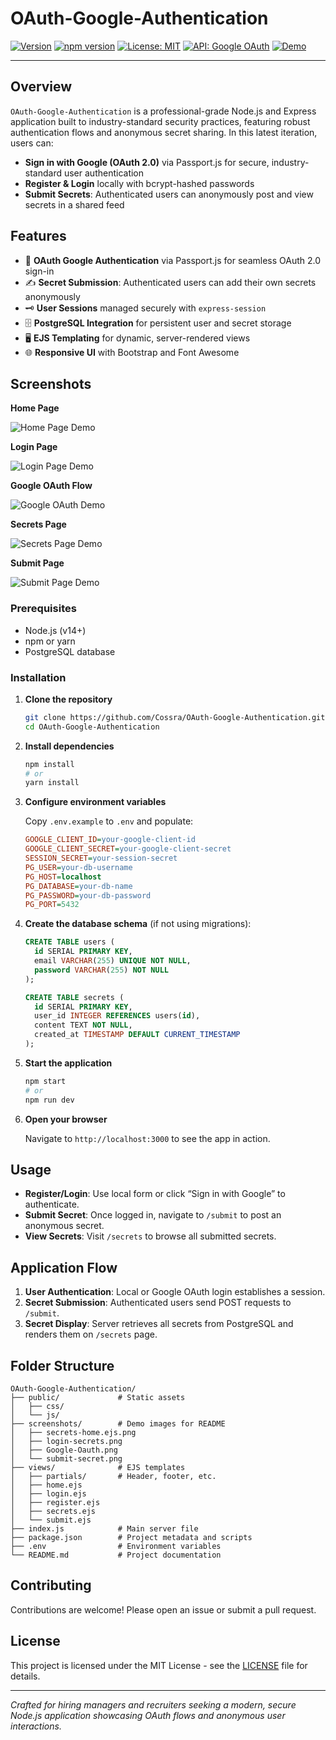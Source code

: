 # OAuth-Google-Authentication

[![Version](https://img.shields.io/badge/version-1.0.0-blue?style=flat-square)](https://github.com/Cossra/OAuth-Google-Authentication/blob/main/package.json#L3)
[![npm version](https://img.shields.io/npm/v/oauth-google-authentication?style=flat-square)](https://www.npmjs.com/package/oauth-google-authentication)
[![License: MIT](https://img.shields.io/badge/License-MIT-blue.svg)](https://github.com/Cossra/OAuth-Google-Authentication/blob/main/LICENSE)
[![API: Google OAuth](https://img.shields.io/badge/API-Google%20OAuth-4285F4)](https://developers.google.com/identity)
[![Demo](https://img.shields.io/badge/Live%20Demo-View-brightgreen)](https://your-demo-url.com)

---

## Overview

`OAuth-Google-Authentication` is a professional-grade Node.js and Express application built to industry-standard security practices, featuring robust authentication flows and anonymous secret sharing. In this latest iteration, users can:

- **Sign in with Google (OAuth 2.0)** via Passport.js for secure, industry-standard user authentication
- **Register & Login** locally with bcrypt-hashed passwords
- **Submit Secrets**: Authenticated users can anonymously post and view secrets in a shared feed

## Features

- 🔐 **OAuth Google Authentication** via Passport.js for seamless OAuth 2.0 sign-in
- ✍️ **Secret Submission**: Authenticated users can add their own secrets anonymously
- 🗝️ **User Sessions** managed securely with `express-session`
- 🗄️ **PostgreSQL Integration** for persistent user and secret storage
- 🖥️ **EJS Templating** for dynamic, server-rendered views
- 🌐 **Responsive UI** with Bootstrap and Font Awesome

## Screenshots

**Home Page**

![Home Page Demo](screenshots/secrets-home.ejs.png)

**Login Page**

![Login Page Demo](screenshots/login-secrets.png)

**Google OAuth Flow**

![Google OAuth Demo](screenshots/Google-Oauth.png)

**Secrets Page**

![Secrets Page Demo](screenshots/secrets.png)

**Submit Page**

![Submit Page Demo](screenshots/submit.png)

### Prerequisites

- Node.js (v14+)
- npm or yarn
- PostgreSQL database

### Installation

1. **Clone the repository**

   ```bash
   git clone https://github.com/Cossra/OAuth-Google-Authentication.git
   cd OAuth-Google-Authentication
   ```

2. **Install dependencies**

   ```bash
   npm install
   # or
   yarn install
   ```

3. **Configure environment variables**

   Copy `.env.example` to `.env` and populate:
   ```ini
   GOOGLE_CLIENT_ID=your-google-client-id
   GOOGLE_CLIENT_SECRET=your-google-client-secret
   SESSION_SECRET=your-session-secret
   PG_USER=your-db-username
   PG_HOST=localhost
   PG_DATABASE=your-db-name
   PG_PASSWORD=your-db-password
   PG_PORT=5432
   ```

4. **Create the database schema** (if not using migrations):

   ```sql
   CREATE TABLE users (
     id SERIAL PRIMARY KEY,
     email VARCHAR(255) UNIQUE NOT NULL,
     password VARCHAR(255) NOT NULL
   );

   CREATE TABLE secrets (
     id SERIAL PRIMARY KEY,
     user_id INTEGER REFERENCES users(id),
     content TEXT NOT NULL,
     created_at TIMESTAMP DEFAULT CURRENT_TIMESTAMP
   );
   ```

5. **Start the application**

   ```bash
   npm start
   # or
   npm run dev
   ```

6. **Open your browser**

   Navigate to `http://localhost:3000` to see the app in action.

## Usage

- **Register/Login**: Use local form or click “Sign in with Google” to authenticate.
- **Submit Secret**: Once logged in, navigate to `/submit` to post an anonymous secret.
- **View Secrets**: Visit `/secrets` to browse all submitted secrets.

## Application Flow

1. **User Authentication**: Local or Google OAuth login establishes a session.
2. **Secret Submission**: Authenticated users send POST requests to `/submit`.
3. **Secret Display**: Server retrieves all secrets from PostgreSQL and renders them on `/secrets` page.

## Folder Structure

```
OAuth-Google-Authentication/
├── public/             # Static assets
│   ├── css/
│   └── js/
├── screenshots/        # Demo images for README
│   ├── secrets-home.ejs.png
│   ├── login-secrets.png
│   ├── Google-Oauth.png
│   └── submit-secret.png
├── views/              # EJS templates
│   ├── partials/       # Header, footer, etc.
│   ├── home.ejs
│   ├── login.ejs
│   ├── register.ejs
│   ├── secrets.ejs
│   └── submit.ejs
├── index.js            # Main server file
├── package.json        # Project metadata and scripts
├── .env                # Environment variables
└── README.md           # Project documentation
```

## Contributing

Contributions are welcome! Please open an issue or submit a pull request.

## License

This project is licensed under the MIT License - see the [LICENSE](https://github.com/Cossra/OAuth-Google-Authentication/blob/main/LICENSE) file for details.

---

*Crafted for hiring managers and recruiters seeking a modern, secure Node.js application showcasing OAuth flows and anonymous user interactions.*
